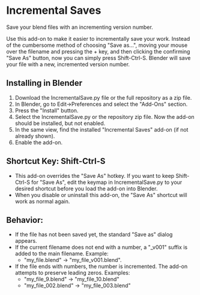 # Incremental Saves

Save your blend files with an incrementing version number.

Use this add-on to make it easier to incrementally save your work. Instead of the cumbersome method of choosing "Save as...", moving your mouse over the filename and pressing the + key, and then clicking the confirming "Save As" button, now you can simply press Shift-Ctrl-S. Blender will save your file with a new, incremented version number.


## Installing in Blender

1. Download the IncrementalSave.py file or the full repository as a zip file.
2. In Blender, go to Edit->Preferences and select the "Add-Ons" section.
3. Press the "Install" button.
4. Select the IncrementalSave.py or the repository zip file. Now the add-on should be installed, but not enabled.
5. In the same view, find the installed "Incremental Saves" add-on (if not already shown).
6. Enable the add-on.


## Shortcut Key: Shift-Ctrl-S

- This add-on overrides the "Save As" hotkey. If you want to keep Shift-Ctrl-S for "Save As", edit the keymap in IncrementalSave.py to your desired shortcut before you load the add-on into Blender.
- When you disable or uninstall this add-on, the "Save As" shortcut will work as normal again.


## Behavior:
- If the file has not been saved yet, the standard "Save as" dialog appears.
- If the current filename does not end with a number, a "_v001" suffix is added to the main filename. Example:
  - "my_file.blend" -> "my_file_v001.blend".
- If the file ends with numbers, the number is incremented. The add-on attempts to preserve leading zeros. Examples:
  - "my_file_9.blend" -> "my_file_10.blend" 
  - "my_file_002.blend" -> "my_file_003.blend"
